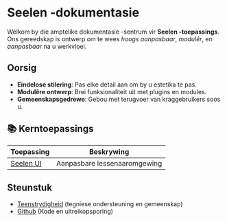 # **Seelen -dokumentasie**

Welkom by die amptelike dokumentasie -sentrum vir **Seelen -toepassings**.\
Ons gereedskap is ontwerp om te wees *hoogs aanpasbaar*, *modulêr*, en *aanpasbaar*
na u werkvloei.

## Oorsig

* **Eindelose stilering**: Pas elke detail aan om by u estetika te pas.
* **Modulêre ontwerp**: Brei funksionaliteit uit met plugins en modules.
* **Gemeenskapsgedrewe**: Gebou met terugvoer van kraggebruikers soos u.

## **📚 Kerntoepassings**

| Toepassing                   | Beskrywing                   |
| ---------------------------- | ---------------------------- |
| [Seelen UI](/apps/seelen-ui) | Aanpasbare lessenaaromgewing |

## Steunstuk

* [Teenstrydigheid](https://discord.gg/ABfASx5ZAJ) (tegniese ondersteuning en gemeenskap)
* [Github](https://github.com/Seelen-Inc) (Kode en uitreikopsporing)
